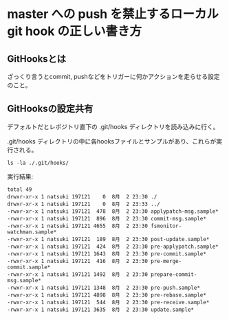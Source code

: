 # master への push を禁止するローカル git hook の正しい書き方

## GitHooksとは
ざっくり言うとcommit, pushなどをトリガーに何かアクションを走らせる設定のこと。

## GitHooksの設定共有
デフォルトだとレポジトリ直下の .git/hooks ディレクトリを読み込みに行く。

.git/hooks ディレクトリの中に各hooksファイルとサンプルがあり、これらが実行される。

```console
ls -la ./.git/hooks/
```
実行結果:
```
total 49
drwxr-xr-x 1 natsuki 197121    0  8月  2 23:30 ./
drwxr-xr-x 1 natsuki 197121    0  8月  2 23:33 ../
-rwxr-xr-x 1 natsuki 197121  478  8月  2 23:30 applypatch-msg.sample*
-rwxr-xr-x 1 natsuki 197121  896  8月  2 23:30 commit-msg.sample*
-rwxr-xr-x 1 natsuki 197121 4655  8月  2 23:30 fsmonitor-watchman.sample*
-rwxr-xr-x 1 natsuki 197121  189  8月  2 23:30 post-update.sample*
-rwxr-xr-x 1 natsuki 197121  424  8月  2 23:30 pre-applypatch.sample*
-rwxr-xr-x 1 natsuki 197121 1643  8月  2 23:30 pre-commit.sample*
-rwxr-xr-x 1 natsuki 197121  416  8月  2 23:30 pre-merge-commit.sample*
-rwxr-xr-x 1 natsuki 197121 1492  8月  2 23:30 prepare-commit-msg.sample*
-rwxr-xr-x 1 natsuki 197121 1348  8月  2 23:30 pre-push.sample*
-rwxr-xr-x 1 natsuki 197121 4898  8月  2 23:30 pre-rebase.sample*
-rwxr-xr-x 1 natsuki 197121  544  8月  2 23:30 pre-receive.sample*
-rwxr-xr-x 1 natsuki 197121 3635  8月  2 23:30 update.sample*
```
